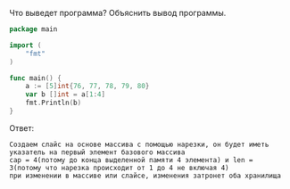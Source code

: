 Что выведет программа? Объяснить вывод программы.

```go
package main

import (
    "fmt"
)

func main() {
	a := [5]int{76, 77, 78, 79, 80}
    var b []int = a[1:4]
    fmt.Println(b)
}
```

Ответ:
```
Cоздаем слайс на основе массива с помощью нарезки, он будет иметь указатель на первый элемент базового массива
cap = 4(потому до конца выделенной памяти 4 элемента) и len =  3(потому что нарезка происходит от 1 до 4 не включая 4)
при изменении в массиве или слайсе, изменения затронет оба хранилища

```
